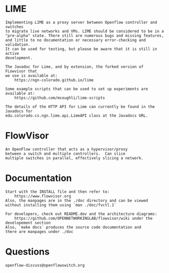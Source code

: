 LIME
====
	Implementing LIME as a proxy server between Openflow controller and switches 
	to migrate live networks and VMs. LIME should be considered to be in a 
	"pre-alpha" state. There still are numerous bugs and missing features,
	and little to no documentation or necessary error-checking and validation.
	It can be used for testing, but please be aware that it is still in active
	development.
	
	The Javadoc for Lime, and by extension, the forked version of FLowvisor that
	we use is available at:
		https://ngn-colorado.github.io/lime
		
	Some example scripts that can be used to set up experiments are available at:
		https://github.com/mcoughli/lime-scripts
		
	The details of the HTTP API for Lime can currently be found in the Javadocs for
	edu.colorado.cs.ngn.lime.api.LimeAPI class at the Javadocs URL. 

FlowVisor
=========
    An OpenFlow controller that acts as a hypervisor/proxy
    between a switch and multiple controllers.  Can slice
    multiple switches in parallel, effectively slicing a network.

Documentation
=============

    Start with the INSTALL file and then refer to:
        https://www.flowvisor.org
    Also, the manpages are in the ./doc directory and can be viewed
    without installing them using `man ./doc/fvctl.1`

    For developers, check out README.dev and the architecture diagrams:
        https://github.com/OPENNETWORKINGLAB/flowvisor/wiki under the developement section
    Also, `make docs` produces the source code documentation and
    there are manpages under ./doc

Questions
=========

    openflow-discuss@openflowswitch.org




